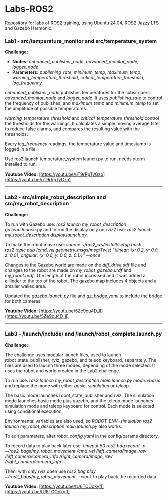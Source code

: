 # Labs-ROS2
Repository for labs of ROS2 training, using Ubuntu 24.04, ROS2 Jazzy LTS and Gazebo Harmonic.

### Lab1 - src/temperature_monitor and src/temperature_system

**Challenge:**

- **Nodes:** *enhanced_publisher_node*, *advanced_monitor_node*, *logger_node*
- **Parameters:** *publishing_rate*, *minimum_temp*, *maximum_temp*, *warning_temperature_threshold*, *critical_temperature_threshold*, *log_frequency*

*enhanced_publisher_node* publishes temperatures for the subscribers *advanced_monitor_node* and *logger_node*. It uses *publishing_rate* to control the frequency of publishes, and *maximum_temp* and *minimum_temp* to set the amplitude of possible temperatures.

*warning_temperature_threshold* and *critical_temperature_threshold* control the thresholds for the warnings. It calculates a simple moving average filter to reduce false alarms, and compares the resulting value with the thresholds.

Every *log_frequency* readings, the temperature value and timestamp is logged in a file.

Use ros2 launch temperature_system launch.py to run, needs xterm installed to run.

**Youtube Video:** [https://youtu.be/uT9rRpTyGzo](https://youtu.be/uT9rRpTyGzo)

---

### Lab2 - src/simple_robot_description and src/my_robot_description

**Challenge:**

To run with Gazebo use: *ros2 launch my_robot_description gazebo.launch.py* and to run the display only on rviz2 use: *ros2 launch my_robot_description display.launch.py*.

To make the robot move use: *source ~/ros2_ws/install/setup.bash \
ros2 topic pub /cmd_vel geometry_msgs/msg/Twist "{linear: {x: 0.2, y: 0.0, z: 0.0}, angular: {x: 0.0, y: 0.0, z: 0.1}}" --once*

Changes to the Gazebo world are made on the *diff_drive.sdf* file and changes to the robot are made on *my_robot_gazebo.urdf* and *my_robot.urdf*. The length of the robot increased and it was added a cillinder to the top of the robot. The gazebo map includes 4 objects and a smaller walled area.

Updated the *gazebo.launch.py* file and *gz_bridge.yaml* to include the bridge for both cameras.

**Youtube Video:**  [https://youtu.be/5Ze9ou4D_iI](https://youtu.be/5Ze9ou4D_iI)

---

### Lab3 - /launch/include/ and /launch/robot_complete.launch.py

**Challenge:**

The challenge uses modular launch files, used to launch robot_state_publisher, rviz, gazebo, and teleop keyboard, separately. The files are used to laucnh three modes, depending of the mode selected. It uses the robot and world created in the Lab2 challenge.

To run use: *ros2 launch my_robot_description main.launch.py mode:=basic* and replace the mode with either *basic*, *simulation* or *teleop*.

The basic mode launches robot_state_publisher and rviz. The simulation mode launches basic mode plus gazebo, and the teleop mode launches simulation mode and teleop keyboard for control. Each mode is selected using conditional execution.

Environmental variables are also used, so *ROBOT_ENV=simulation ros2 launch my_robot_description main.launch.py* also works.

To edit parameters, alter *robot_config.yaml* in the config/params directory.

To record data to play back later use: *timeout 60 ros2 bag record -o ~/ros2_bags/my_robot_movement /cmd_vel /left_camera/image_raw /left_camera/camera_info /right_camera/image_raw /right_camera/camera_info*

Then, with only rviz open use *ros2 bag play ~/ros2_bags/my_robot_movement --clock* to play back the recorded data.

**Youtube Video:**  [https://youtu.be/tU6TCOokyfI](https://youtu.be/tU6TCOokyfI)